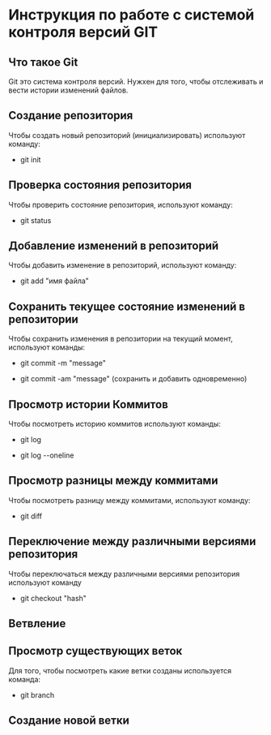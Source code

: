 # **Инструкция по работе с системой контроля версий GIT**

## Что такое Git

Git это система контроля версий. Нужxен для того, чтобы отслеживать и вести истории изменений файлов.

## Создание репозитория

Чтобы создать новый репозиторий (инициализировать) используют команду:

* git init
    
## Проверка состояния репозитория

Чтобы проверить состояние репозитория, используют команду:

* git status

## Добавление изменений в репозиторий

Чтобы добавить изменение в репозиторий, используют команду:

* git add "имя файла"

## Сохранить текущее состояние изменений в репозитории
Чтобы сохранить изменения в репозитории на текущий момент, используют команды:

* git commit -m "message"

* git commit -am "message" (сохранить и добавить одновременно)
 
 ## Просмотр истории Коммитов
 Чтобы посмотреть историю коммитов используют команды:

 * git log
 
 * git log --oneline

 ## Просмотр разницы между коммитами
 Чтобы посмотреть разницу между коммитами, используют команду:

 * git diff

 ## Переключение между различными версиями репозитория
 Чтобы переключаться между различными версиями репозитория используют команду

 * git checkout "hash"
 
 ## Ветвление
 
 ## Просмотр существующих веток
 
 Для того, чтобы посмотреть какие ветки созданы используется команда:

 * git branch
 
## Создание новой ветки
